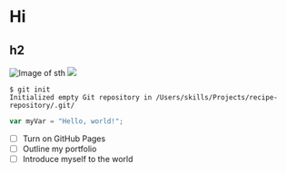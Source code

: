# Hi
## h2
![Image of sth](https://octodex.github.com/images/yaktocat.png)
![](https://octodex.github.com/images/yaktocat.png)

```
$ git init
Initialized empty Git repository in /Users/skills/Projects/recipe-repository/.git/
```

``` javascript
var myVar = "Hello, world!";
```




- [ ] Turn on GitHub Pages
- [ ] Outline my portfolio
- [ ] Introduce myself to the world
